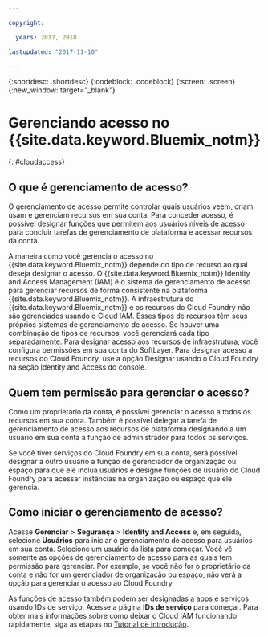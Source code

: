 ```yaml
---

copyright:

  years: 2017, 2018

lastupdated: "2017-11-10"

---
```


{:shortdesc: .shortdesc}
{:codeblock: .codeblock}
{:screen: .screen}
{:new_window: target="_blank"}

# Gerenciando acesso no {{site.data.keyword.Bluemix_notm}}
{: #cloudaccess}

## O que é gerenciamento de acesso?

O gerenciamento de acesso permite controlar quais usuários veem, criam, usam e gerenciam recursos em sua conta. Para conceder acesso, é possível designar funções que permitem aos usuários níveis de acesso para concluir tarefas de gerenciamento de plataforma e acessar recursos da conta.

A maneira como você gerencia o acesso no {{site.data.keyword.Bluemix_notm}} depende do tipo de recurso ao qual deseja designar o acesso. O {{site.data.keyword.Bluemix_notm}} Identity and Access Management (IAM) é o sistema de gerenciamento de acesso para gerenciar recursos de forma consistente na plataforma {{site.data.keyword.Bluemix_notm}}. A infraestrutura do {{site.data.keyword.Bluemix_notm}} e os recursos do Cloud Foundry não são gerenciados usando o Cloud IAM. Esses tipos de recursos têm seus próprios sistemas de gerenciamento de acesso. Se houver uma combinação de tipos de recursos, você gerenciará cada tipo separadamente. Para designar acesso aos recursos de infraestrutura, você configura permissões em sua conta do SoftLayer. Para designar acesso a recursos do Cloud Foundry, use a opção Designar usando o Cloud Foundry na seção Identity and Access do console.

## Quem tem permissão para gerenciar o acesso?

Como um proprietário da conta, é possível gerenciar o acesso a todos os recursos em sua conta. Também é possível delegar a tarefa de gerenciamento de acesso aos recursos de plataforma designando a um usuário em sua conta a função de administrador para todos os serviços.

Se você tiver serviços do Cloud Foundry em sua conta, será possível designar a outro usuário a função de gerenciador de organização ou espaço para que ele inclua usuários e designe funções de usuário do Cloud Foundry para acessar instâncias na organização ou espaço que ele gerencia.


## Como iniciar o gerenciamento de acesso?

Acesse **Gerenciar** &gt; **Segurança** &gt; **Identity and Access** e, em seguida, selecione **Usuários** para iniciar o gerenciamento de acesso para usuários em sua conta. Selecione um usuário da lista para começar. Você vê somente as opções de gerenciamento de acesso para as quais tem permissão para gerenciar. Por exemplo, se você não for o proprietário da conta e não for um gerenciador de organização ou espaço, não verá a opção para gerenciar o acesso ao Cloud Foundry.

As funções de acesso também podem ser designadas a apps e serviços usando IDs de serviço. Acesse a página **IDs de serviço** para começar. Para obter mais informações sobre como deixar o Cloud IAM funcionando rapidamente, siga as etapas no [Tutorial de introdução](/docs/iam/quickstart.html#iambestpractice).
